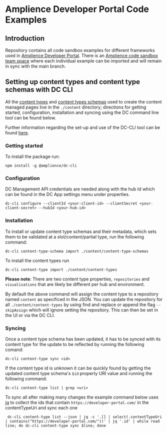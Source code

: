 # Amplience Developer Portal Code Examples

## Introduction

Repository contains all code sandbox examples for different frameworks used in [Amplience Developer Portal](https://github.com/amplience/amplience-developer-portal). There is an [Amplience code sandbox team space](https://codesandbox.io/dashboard/home?workspace=b99be381-caea-46d9-a375-4761b3fc5157) where each individual example can be imported and will remain in sync with the main branch.

## Setting up content types and content type schemas with DC CLI

All the [content types](https://amplience.com/docs/integration/workingwithcontenttypes.html) and [content types schemas](https://amplience.com/docs/integration/contenttypes.html#content-type-schemas) used to create the content managed pages live in the `./content` directory; directions for getting started, configuration, installation and syncing using the DC command line tool can be found below.

Further information regarding the set-up and use of the DC-CLI tool can be found [here](https://amplience.com/docs/development/cli-tool-examples.html).

### Getting started

To install the package run:

```
npm install -g @amplience/dc-cli
```

### Configuration

DC Management API credentials are needed along with the hub Id which can be found in the DC App settings menu under properties.

```
dc-cli configure --clientId <your-client-id> --clientSecret <your-client-secret> --hubId <your-hub-id>
```

### Installation

To install or update content type schemas and their metadata, which sets them to be validated at a slot/content/partial type, run the following command:

```
dc-cli content-type-schema import ./content/content-type-schemas
```

To install the content types run

```
dc-cli content-type import ./content/content-types
```

**Please note**: There are two content type properties, `repositories` and `visualisations` that are likely be different per hub and environment.

By default the above command will assign the content type to a repository named `content` as specificed in the JSON. You can update the repository for all `./content/content-types` by using find and replace or append the flag `--skipAssign` which will ignore setting the repository. This can then be set in the UI or via the DC CLI.

### Syncing

Once a content type schema has been updated, it has to be synced with its content type for the update to be reflected by running the following comand:

```
dc-cli content-type sync <id>
```

If the content type id is unknown it can be quickly found by getting the updated content type schema's `$id` property URI value and running the following command:

```
dc-cli content-type list | grep <uri>
```

To sync all after making many changes the example command below uses [jq](https://stedolan.github.io/jq/) to collect the ids that contain `https://developer-portal.com/` in the contentTypeUri and sync each one

```
 dc-cli content-type list --json | jq -c '.[] | select(.contentTypeUri | contains("https://developer-portal.com/"))' | jq '.id' | while read line; do dc-cli content-type sync $line; done
```
